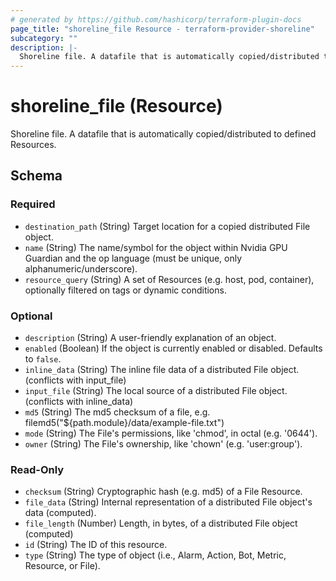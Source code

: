 ```yaml
---
# generated by https://github.com/hashicorp/terraform-plugin-docs
page_title: "shoreline_file Resource - terraform-provider-shoreline"
subcategory: ""
description: |-
  Shoreline file. A datafile that is automatically copied/distributed to defined Resources.
---
```


# shoreline_file (Resource)

Shoreline file. A datafile that is automatically copied/distributed to defined Resources.



<!-- schema generated by tfplugindocs -->
## Schema

### Required

- `destination_path` (String) Target location for a copied distributed File object.
- `name` (String) The name/symbol for the object within Nvidia GPU Guardian and the op language (must be unique, only alphanumeric/underscore).
- `resource_query` (String) A set of Resources (e.g. host, pod, container), optionally filtered on tags or dynamic conditions.

### Optional

- `description` (String) A user-friendly explanation of an object.
- `enabled` (Boolean) If the object is currently enabled or disabled. Defaults to `false`.
- `inline_data` (String) The inline file data of a distributed File object. (conflicts with input_file)
- `input_file` (String) The local source of a distributed File object. (conflicts with inline_data)
- `md5` (String) The md5 checksum of a file, e.g. filemd5("${path.module}/data/example-file.txt")
- `mode` (String) The File's permissions, like 'chmod', in octal (e.g. '0644').
- `owner` (String) The File's ownership, like 'chown' (e.g. 'user:group').

### Read-Only

- `checksum` (String) Cryptographic hash (e.g. md5) of a File Resource.
- `file_data` (String) Internal representation of a distributed File object's data (computed).
- `file_length` (Number) Length, in bytes, of a distributed File object (computed)
- `id` (String) The ID of this resource.
- `type` (String) The type of object (i.e., Alarm, Action, Bot, Metric, Resource, or File).
